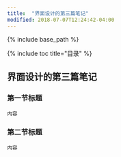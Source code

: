 ```yaml
---
title:  "界面设计的第三篇笔记"
modified: 2018-07-07T12:24:42-04:00
---
```


 {% include base_path %}

 {% include toc title="目录" %}


## 界面设计的第三篇笔记

### 第一节标题
 	
 	内容
 	
### 第二节标题
 	
 	内容